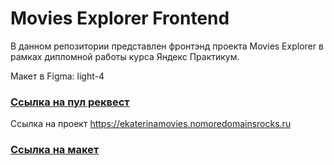 # Movies Explorer Frontend  
  
В данном репозитории представлен фронтэнд проекта Movies Explorer в рамках дипломной работы курса Яндекс Практикум.  
  
Макет в Figma: light-4  

### [Ссылка на пул реквест ](https://github.com/EkaterinaLe7/movies-explorer-frontend/pull/2)  
  
Ссылка на проект <https://ekaterinamovies.nomoredomainsrocks.ru>  
  
### [Ссылка на макет ](https://www.figma.com/file/6FMWkB94wE7KTkcCgUXtnC/%D0%94%D0%B8%D0%BF%D0%BB%D0%BE%D0%BC%D0%BD%D1%8B%D0%B9-%D0%BF%D1%80%D0%BE%D0%B5%D0%BA%D1%82?type=design&node-id=1-2798&mode=design&t=0CwO9UEjTxAsPCpk-0)  